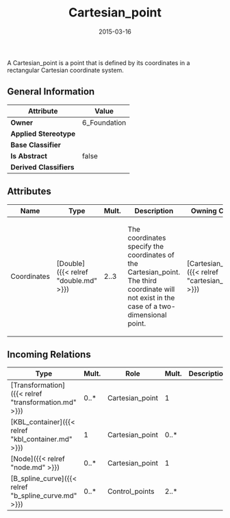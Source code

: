 ﻿---
title: Cartesian_point
toc: false
type: specs
date: "2015-03-16"
draft: false
specification: KBL
version: 2.4
documentType: "Recommendation"
elementType: Class
classes:
  - Cartesian_point
menu_name: kbl-2.4
---
<p>A Cartesian_point is a point that is defined by its coordinates in a rectangular Cartesian coordinate system.</p>

## General Information

| Attribute               | Value |
|-------------------------|-------|
| **Owner**               | 6_Foundation |
| **Applied Stereotype**  |   |
| **Base Classifier**     |   |
| **Is Abstract**         | false |
| **Derived Classifiers** |   |

## Attributes
|  Name  |  Type  |  Mult.  |  Description  |  Owning Classifier  |
|--------|--------|---------|---------------|--------------|
|Coordinates | [Double]({{< relref "double.md" >}}) | 2..3 | <p>The coordinates specify the coordinates of the Cartesian_point. The third coordinate will not exist in the case of a two-dimensional point.</p> | [Cartesian_point]({{< relref "cartesian_point.md" >}}) |

##  Incoming Relations
|    Type  |   Mult.  |   Role    |   Mult.   |   Description  |
|----------|----------|-----------|-----------|----------------|
| [Transformation]({{< relref "transformation.md" >}}) | 0..* | Cartesian_point | 1 |  |
| [KBL_container]({{< relref "kbl_container.md" >}}) | 1 | Cartesian_point | 0..* |  |
| [Node]({{< relref "node.md" >}}) | 0..* | Cartesian_point | 1 |  |
| [B_spline_curve]({{< relref "b_spline_curve.md" >}}) | 0..* | Control_points | 2..* |  |
